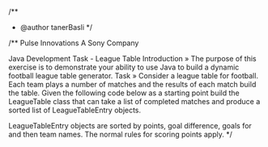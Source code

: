 /**
 * @author tanerBasli
 */
 
 /**
 Pulse Innovations​ ​A Sony Company 
 
 Java Development Task - League Table 
 Introduction ​»  The purpose of this exercise is to demonstrate your ability to use Java to build a dynamic football league table generator. 
 Task ​» Consider a league table for football. Each team plays a number of matches and the results of each match build the table. Given the following code below as a starting point build the LeagueTable class that can take a list of completed matches and produce a sorted list of LeagueTableEntry objects. 
 
LeagueTableEntry objects are sorted by points, goal difference, goals for and then team names. The normal rules for scoring points apply. 
*/
 